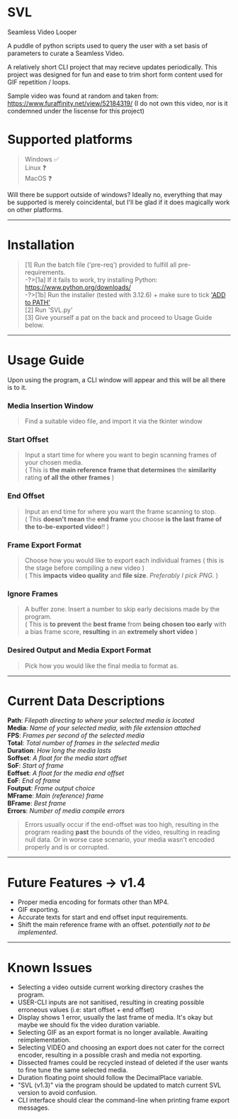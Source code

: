 # SVL
Seamless Video Looper    

A puddle of python scripts used to query the user with a set basis of parameters to curate a Seamless Video.

A relatively short CLI project that may recieve updates periodically.
This project was designed for fun and ease to trim short form content used for GIF repetition / loops.

Sample video was found at random and taken from:
https://www.furaffinity.net/view/52184319/
(I do not own this video, nor is it condemned under the liscense for this project)  

# Supported platforms  
> Windows ✅  
> Linux ❓  
> MacOS ❓
   
Will there be support outside of windows? Ideally no,
  everything that may be supported is merely coincidental,
    but I'll be glad if it does magically work on other platforms. 

-----------------------------------------------   
# Installation  
  
>[1] Run the batch file ('pre-req') provided to fulfill all pre-requirements.  
>-?>[1a] If it fails to work, try installing Python: https://www.python.org/downloads/    
>-?>[1b] Run the installer (tested with 3.12.6) + make sure to tick ['ADD to PATH'](https://miro.medium.com/v2/resize:fit:1344/0*7nOyowsPsGI19pZT.png)  
>[2] Run 'SVL.py'  
>[3] Give yourself a pat on the back and proceed to Usage Guide below.    
        
-----------------------------------------------    
# Usage Guide    
Upon using the program, a CLI window will appear and this will be all there is to it.    
### Media Insertion Window
   > Find a suitable video file, and import it via the tkinter window  
### Start Offset  
   > Input a start time for where you want to begin scanning frames of your chosen media.  
   > ( This is **the main reference frame that determines** the **similarity** rating **of all the other frames** )
### End Offset  
   > Input an end time for where you want the frame scanning to stop.   
   > ( This **doesn't mean** the **end frame** you choose **is the last frame of the to-be-exported video**!! )    
### Frame Export Format   
   > Choose how you would like to export each individual frames ( this is the stage before compiling a new video )   
   > ( This **impacts** **video quality** and **file size**. *Preferably I pick PNG*. )   
### Ignore Frames
   > A buffer zone. Insert a number to skip early decisions made by the program.  
   > ( This is **to prevent** the **best frame** from **being chosen too early** with a bias frame score, **resulting** in an **extremely short video** )
### Desired Output and Media Export Format  
   > Pick how you would like the final media to format as.
-----------------------------------------------  
# Current Data Descriptions  
**Path**: *Filepath directing to where your selected media is located*  
**Media**: *Name of your selected media, with file extension attached*  
 **FPS**: *Frames per second of the selected media*  
  **Total**: *Total number of frames in the selected media*  
  **Duration**: *How long the media lasts*  
 **Soffset**: *A float for the media start offset*  
  **SoF**: *Start of frame*  
 **Eoffset**: *A float for the media end offset*  
  **EoF**: *End of frame*  
 **Foutput**: *Frame output choice*   
  **MFrame**: *Main (reference) frame*  
  **BFrame**: *Best frame*  
  **Errors**: *Number of media compile errors*  
> Errors usually occur if the end-offset was too high, resulting in the program reading **past** the bounds of the video, resulting in reading null data. Or in worse case scenario, your media wasn't encoded properly and is or corrupted.  
-----------------------------------------------  
# Future Features -> v1.4  
- Proper media encoding for formats other than MP4.  
- GIF exporting.
- Accurate texts for start and end offset input requirements.
- Shift the main reference frame with an offset. *potentially not to be implemented*.
-----------------------------------------------  
# Known Issues  
- Selecting a video outside current working directory crashes the program.  
- USER-CLI inputs are not sanitised, resulting in creating possible erroneous values (i.e: start offset + end offset)  
- Display shows 1 error, usually the last frame of media. It's okay but maybe we should fix the video duration variable.  
- Selecting GIF as an export format is no longer available. Awaiting reimplementation.  
- Selecting VIDEO and choosing an export does not cater for the correct encoder, resulting in a possible crash and media not exporting.  
- Dissected frames could be recycled instead of deleted if the user wants to fine tune the same selected media.  
- Duration floating point should follow the DecimalPlace variable.  
- "SVL (v1.3)" via the program should be updated to match current SVL version to avoid confusion.  
- CLI interface should clear the command-line when printing frame export messages.
